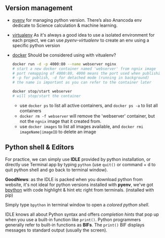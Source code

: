 ## Version management
- [pyenv](https://github.com/pyenv/pyenv/blob/master/COMMANDS.md) for managing python version. There’s also Anancoda env dedicate to Science calculation & machine learning.

- [virtualenv](https://github.com/pyenv/pyenv-virtualenv) As it's always a good idea to use a isolated environment for each project, we can use *pyenv-virtualenv* to create an env using a specific python version

- [docker](https://docs.docker.com/docker-for-mac/#explore-the-application-and-run-examples) Should be considered using with vitualenv?

	```bash
	docker run -d -p 4000:80 --name webserver nginx
	# start a new docker container named 'webserver' from ngnix image
	# port remapping of 4000:80, 4000 means the port used when publishing to host OS, and 80 is what the container EXPOSE within the Dockerfile
	# -p for publish, -d for detached mode (running in background)
	# the name is important as you can refer to the container later
	
	docker stop/start webserver
	# will stop/start the container
	```
	
	- use `docker ps` to list all active containers, and `docker ps -a` to list all containers
	- `docker rm -f webserver` will remove the 'webserver' container, but not the `ngnix` image that it created from.
	- use `docker images` to list all images available, and `docker rmi imageName|imageID` to delete an image 

## Python shell & Editors
For practice, we can simply use **IDLE** provided by python installation, or directly use Terminal app by typing `python` (use `quit()` or command + d to quit python shell and go back to terminal window).

**GoodNews**: as the IDLE is packed when you download python from website, it's not ideal for python versions installed with **pyenv**, we've got [bpython](https://docs.bpython-interpreter.org/contributing.html#getting-your-development-environment-set-up) with code highlight & hint etc right from terminals. (installed with pip)

Simply type `bpython` in terminal window to open a *colored python shell*.

IDLE knows all about Python syntax and offers *completion hints* that pop up when you use a built-in function like `print()`. Python programmers generally refer to built-in functions as **BIFs**. The `print()` BIF displays messages to standard output (usually the screen).
